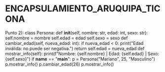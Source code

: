 # ENCAPSULAMIENTO_ARUQUIPA_TICONA
Punto 2):
class Persona:
    def __init__(self, nombre: str, edad: int, sexo: str):
        self.nombre = nombre
        self.edad = edad
        self.sexo = sexo
    def cambiar_edad(self, nueva_edad: int):
        if nueva_edad < 0:
            print("Edad inválida: no puede ser negativa.")
            return
        self.edad = nueva_edad
    def mostrar_info(self):
        print(f"Nombre: {self.nombre} | Edad: {self.edad} | Sexo: {self.sexo}")
if __name__ == "__main__":
    p = Persona("Maríano", 25, "Masculino")
    p.mostrar_info()
    p.cambiar_edad(26)
    p.mostrar_info()
